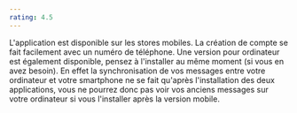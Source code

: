 ```yaml
---
rating: 4.5
---
```


L'application est disponible sur les stores mobiles. La création de compte se fait facilement avec un numéro de téléphone.
Une version pour ordinateur est également disponible, pensez à l'installer au même moment (si vous en avez besoin). En effet la synchronisation de vos messages entre votre ordinateur et votre smartphone ne se fait qu'après l'installation des deux applications, vous ne pourrez donc pas voir vos anciens messages sur votre ordinateur si vous l'installer après la version mobile. 